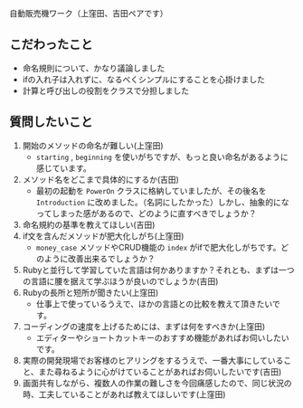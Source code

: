自動販売機ワーク（上窪田、吉田ペアです）

## こだわったこと
 - 命名規則について、かなり議論しました
 - ifの入れ子は入れずに、なるべくシンプルにすることを心掛けました
 - 計算と呼び出しの役割をクラスで分担しました

## 質問したいこと
1. 開始のメソッドの命名が難しい(上窪田)
    - `starting` , `beginning` を使いがちですが、もっと良い命名があるように感じています。
2. メソッド名をどこまで具体的にするか(吉田)
    - 最初の起動を `PowerOn` クラスに格納していましたが、その後名を `Introduction` に改めました。（名詞にしたかった）しかし、抽象的になってしまった感があるので、どのように直すべきでしょうか？
3. 命名規約の基準を教えてほしい(吉田)
4. if文を含んだメソッドが肥大化しがち(上窪田)
    - `money_case` メソッドやCRUD機能の `index` がifで肥大化しがちです。どのように改善出来るでしょうか？
5. Rubyと並行して学習していた言語は何かありますか？それとも、まずは一つの言語に腰を据えて学ぶほうが良いのでしょうか(吉田)
6. Rubyの長所と短所が聞きたい(上窪田)
    - 仕事上で使っているうえで、ほかの言語との比較を教えて頂きたいです。
7. コーディングの速度を上げるためには、まずは何をすべきか(上窪田)
    - エディターやショートカットキーのおすすめ機能があればお伺いしたいです。
8. 実際の開発現場でお客様のヒアリングをするうえで、一番大事にしていること、また尋ねるように心がけていることがあればお伺いしたいです(吉田)
9. 画面共有しながら、複数人の作業の難しさを今回痛感したので、同じ状況の時、工夫していることがあれば教えてほしいです(上窪田)